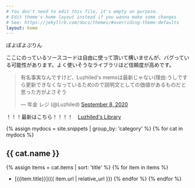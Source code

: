 ```yaml
---
# You don't need to edit this file, it's empty on purpose.
# Edit theme's home layout instead if you wanna make some changes
# See: https://jekyllrb.com/docs/themes/#overriding-theme-defaults
layout: home
---
```

<style>
ul li p {
  margin-bottom: 0.25em;
}
</style>

ぽよぽよぷりん

ここにのっているソースコードは自由に使って頂いて構いませんが、バグっている可能性があります。よく使いそうなライブラリほど信頼度が高めです。


<blockquote class="twitter-tweet"><p lang="ja" dir="ltr">有名事実なんですけど、Luzhiled&#39;s memoは最新じゃない(理由:うしですら更新できなくなっているため)ので説明文としての価値があるものだと思った方がよさそう</p>&mdash; 年金 レジ (@Luzhiled) <a href="https://twitter.com/Luzhiled/status/1303288370685067265?ref_src=twsrc%5Etfw">September 8, 2020</a></blockquote> <script async src="https://platform.twitter.com/widgets.js" charset="utf-8"></script>

！！！最新はこちら！！！！　[Luzhiled's Library](https://ei1333.github.io/library/)

{% assign mydocs = site.snippets | group_by: 'category' %}
{% for cat in mydocs %}
## {{ cat.name }}
  {% assign items = cat.items | sort: 'title' %}
  {% for item in items %}
* [{{item.title}}]({{ item.url | relative_url }})
  {% endfor %}
{% endfor %}

